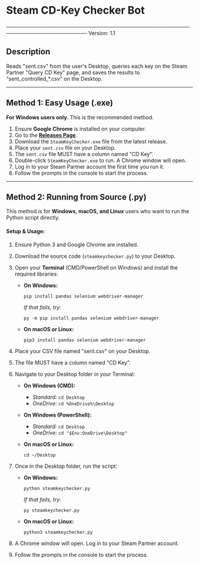 # Steam CD-Key Checker Bot
────────────────────────────────────────────────────────────────────────
Version: 1.1

## Description

Reads "sent.csv" from the user's Desktop, queries each key on the 
Steam Partner "Query CD Key" page, and saves the results to 
"sent_controlled_*.csv" on the Desktop.

---

## Method 1: Easy Usage (.exe)

**For Windows users only.** This is the recommended method.

1.  Ensure **Google Chrome** is installed on your computer.
2.  Go to the **[Releases Page](https://github.com/kleanins/steamkeychecker/releases)**.
3.  Download the `SteamKeyChecker.exe` file from the latest release.
4.  Place your `sent.csv` file on your Desktop.
5.  The `sent.csv` file MUST have a column named "CD Key".
6.  Double-click `SteamKeyChecker.exe` to run. A Chrome window will open.
7.  Log in to your Steam Partner account the first time you run it.
8.  Follow the prompts in the console to start the process.

---

## Method 2: Running from Source (.py)

This method is for **Windows, macOS, and Linux** users who want to run the Python script directly.

#### Setup & Usage:

1.  Ensure Python 3 and Google Chrome are installed.
2.  Download the source code (`steamkeychecker.py`) to your Desktop.
3.  Open your **Terminal** (CMD/PowerShell on Windows) and install the required libraries:
    
    *   **On Windows:**
        ```
        pip install pandas selenium webdriver-manager
        ```
        *If that fails, try:*
        ```
        py -m pip install pandas selenium webdriver-manager
        ```

    *   **On macOS or Linux:**
        ```
        pip3 install pandas selenium webdriver-manager
        ```

4.  Place your CSV file named "sent.csv" on your Desktop.
5.  The file MUST have a column named "CD Key".
6.  Navigate to your Desktop folder in your Terminal:

    *   **On Windows (CMD):**
        *   *Standard:* `cd Desktop`
        *   *OneDrive:* `cd %OneDrive%\Desktop`

    *   **On Windows (PowerShell):**
        *   *Standard:* `cd Desktop`
        *   *OneDrive:* `cd "$Env:OneDrive\Desktop"`

    *   **On macOS or Linux:**
        ```
        cd ~/Desktop
        ```
7.  Once in the Desktop folder, run the script:

    *   **On Windows:**
        ```
        python steamkeychecker.py
        ```
        *If that fails, try:*
        ```
        py steamkeychecker.py
        ```

    *   **On macOS or Linux:**
        ```
        python3 steamkeychecker.py
        ```
8.  A Chrome window will open. Log in to your Steam Partner account.
9.  Follow the prompts in the console to start the process.